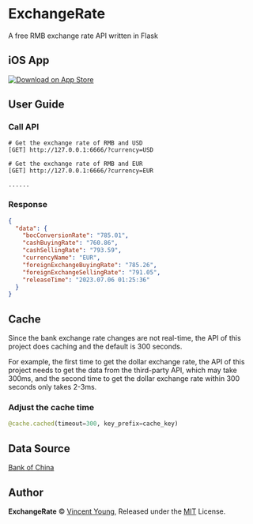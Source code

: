 # ExchangeRate
A free RMB exchange rate API written in Flask

## iOS App
[![Download on App Store](https://upload.wikimedia.org/wikipedia/commons/5/51/Download_on_the_App_Store_Badge_US-UK_RGB_blk.svg)](https://apps.apple.com/cn/app/dollar-currency-widget/id6450919353)


## User Guide
### Call API
```
# Get the exchange rate of RMB and USD
[GET] http://127.0.0.1:6666/?currency=USD

# Get the exchange rate of RMB and EUR
[GET] http://127.0.0.1:6666/?currency=EUR

......
```

### Response
```json
{
  "data": {
    "bocConversionRate": "785.01",
    "cashBuyingRate": "760.86",
    "cashSellingRate": "793.59",
    "currencyName": "EUR",
    "foreignExchangeBuyingRate": "785.26",
    "foreignExchangeSellingRate": "791.05",
    "releaseTime": "2023.07.06 01:25:36"
  }
}
```

## Cache
Since the bank exchange rate changes are not real-time, the API of this project does caching and the default is 300 seconds.

For example, the first time to get the dollar exchange rate, the API of this project needs to get the data from the third-party API, which may take 300ms, and the second time to get the dollar exchange rate within 300 seconds only takes 2-3ms.

### Adjust the cache time
```python
@cache.cached(timeout=300, key_prefix=cache_key)
```

## Data Source
[Bank of China](https://www.boc.cn/en/)

## Author
**ExchangeRate** © [Vincent Young](https://github.com/missuo), Released under the [MIT](./LICENSE) License.<br>
